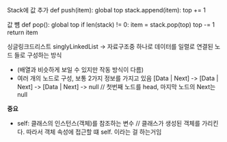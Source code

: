 Stack에 값 추가 
def push(item):
  global top
  stack.append(item):
  top += 1

  값 뻄
  def pop():
    global top
    if len(stack) != 0:
      item = stack.pop(top)
      top -= 1
      return item


싱글링크드리스트
singlyLinkedList
-> 자료구조중 하나로 데이터를 일렬로 연결된 노드 들로 구성하는 방식
- (배열과 비슷하게 보일 수 있지만 작동 방식이 다름)
- 여러 개의 노드로 구성, 보통 2가지 정보를 가지고 있음 [Data | Next] -> [Data | Next] -> [Data | Next] -> null //  첫번째 노드를 head, 마지막 노드의 Next는 null

 **중요**
 - self: 클래스의 인스턴스(객체)를 참조하는 변수 // 클래스가 생성된 객체를 가리킨다. 따라서 객체 속성에 접근할 떄 self. 이라는 걸 하는거임


